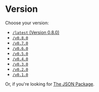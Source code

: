 # Version

Choose your version:

* [`/latest` (Version 0.8.0)](/latest/ ':ignore :target=_self')
* [`/v0.8.0`](/v0.8.0/ ':ignore :target=_self')
* [`/v0.7.0`](/v0.7.0/ ':ignore :target=_self')
* [`/v0.6.0`](/v0.6.0/ ':ignore :target=_self')
* [`/v0.5.0`](/v0.5.0/ ':ignore :target=_self')
* [`/v0.4.0`](/v0.4.0/ ':ignore :target=_self')
* [`/v0.3.0`](/v0.3.0/ ':ignore :target=_self')
* [`/v0.2.0`](/v0.2.0/ ':ignore :target=_self')
* [`/v0.1.0`](/v0.1.0/ ':ignore :target=_self')

Or, if you're looking for [The JSON Package](/json/).